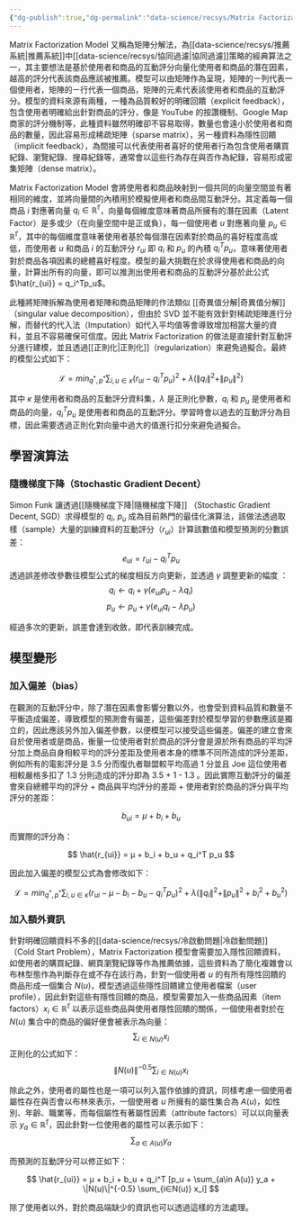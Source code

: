 ```yaml
---
{"dg-publish":true,"dg-permalink":"data-science/recsys/Matrix Factorization Model","permalink":"/data-science/recsys/Matrix Factorization Model/"}
---
```



Matrix Factorization Model 又稱為矩陣分解法，為[[data-science/recsys/推薦系統\|推薦系統]]中[[data-science/recsys/協同過濾\|協同過濾]]策略的經典算法之一，其主要想法是基於使用者和商品的互動評分向量化使用者和商品的潛在因素，越高的評分代表該商品應該被推薦。模型可以由矩陣作為呈現，矩陣的ㄧ列代表一個使用者，矩陣的ㄧ行代表一個商品，矩陣的元素代表該使用者和商品的互動評分。模型的資料來源有兩種，一種為品質較好的明確回饋（explicit feedback），包含使用者明確給出針對商品的評分，像是 YouTube 的按讚機制、Google Map 商家的評分機制等，此種資料雖然明確卻不容易取得，數量也會遠小於使用者和商品的數量，因此容易形成稀疏矩陣（sparse matrix），另一種資料為隱性回饋（implicit feedback），為間接可以代表使用者喜好的使用者行為包含使用者購買紀錄、瀏覽紀錄、搜尋紀錄等，通常會以這些行為存在與否作為紀錄，容易形成密集矩陣（dense matrix）。

Matrix Factorization Model 會將使用者和商品映射到一個共同的向量空間並有著相同的維度，並將向量間的內積用於模擬使用者和商品間互動評分。其定義每一個商品 $i$ 對應著向量 $q_i ∈ \mathbb{R^f}$，向量每個維度意味著商品所擁有的潛在因素（Latent Factor）是多或少（在向量空間中是正或負），每一個使用者 $u$ 對應著向量 $p_u ∈ \mathbb{R^f}$，其中的每個維度意味著使用者基於每個潛在因素對於商品的喜好程度高或低，而使用者 $u$ 和商品 $i$ 的互動評分 $r_{ui}$ 即 $q_i$ 和 $p_u$ 的內積 $q_i^T p_u$，意味著使用者對於商品各項因素的總體喜好程度。模型的最大挑戰在於求得使用者和商品的向量，計算出所有的向量，即可以推測出使用者和商品的互動評分基於此公式 $\hat{r_{ui}} = q_i^Tp_u$。

此種將矩陣拆解為使用者矩陣和商品矩陣的作法類似 [[奇異值分解\|奇異值分解]]（singular value decomposition），但由於 SVD 並不能有效針對稀疏矩陣進行分解，而替代的代入法（Imputation）如代入平均值等會導致增加相當大量的資料，並且不容易確保可信度。因此 Matrix Factorization 的做法是直接針對互動評分進行建模，並且透過[[正則化\|正則化]]（regularization）來避免過擬合。最終的模型公式如下：

$$
\mathcal{L} = min_{q^*, p^*} \sum_{i, u ∈ \kappa} (r_{ui} - q_i^T p_u)^2 + \lambda (\|{q_i}\|^2 + \|{p_u}\|^2)
$$

其中 $\kappa$ 是使用者和商品的互動評分資料集，$\lambda$ 是正則化參數，$q_i$ 和 $p_u$ 是使用者和商品的向量，$q_i^T p_u$ 是使用者和商品的互動評分。學習時會以過去的互動評分為目標，因此需要透過正則化對向量中過大的值進行扣分來避免過擬合。

## 學習演算法

### 隨機梯度下降（Stochastic Gradient Decent）

Simon Funk 讓透過[[隨機梯度下降\|隨機梯度下降]] （Stochastic Gradient Decent, SGD）求得模型的 $q_i$, $p_u$ 成為目前熱門的最佳化演算法，該做法透過取樣（sample）大量的訓練資料的互動評分（$r_{ui}$）計算該數值和模型預測的分數誤差：
$$
e_{ui} = r_{ui}-q_i^T p_u
$$
透過誤差修改參數往模型公式的梯度相反方向更新，並透過 $\gamma$ 調整更新的幅度 ：
$$
q_i \leftarrow q_i + \gamma (e_{ui} p_u - \lambda q_i)
$$
$$
p_u \leftarrow p_u + \gamma (e_{ui} q_i - \lambda p_u)
$$

經過多次的更新，誤差會達到收斂，即代表訓練完成。

## 模型變形

### 加入偏差（bias）

在觀測的互動評分中，除了潛在因素會影響分數以外，也會受到資料品質和數量不平衡造成偏差，導致模型的預測會有偏差，這些偏差對於模型學習的參數應該是獨立的，因此應該另外加入偏差參數，以便模型可以接受這些偏差。偏差的建立會來自於使用者或是商品，衡量一位使用者對於商品的評分會是源於所有商品的平均評分加上商品自身相較平均的評分差距及使用者本身的標準不同所造成的評分差距，例如所有的電影評分是 3.5 分而復仇者聯盟較平均高過 1 分並且 Joe 這位使用者相較嚴格多扣了 1.3 分則造成的評分即為 3.5 + 1 - 1.3 。因此實際互動評分的偏差會來自總體平均的評分 + 商品與平均評分的差距 + 使用者對於商品的評分與平均評分的差距：

$$
b_{ui} = μ + b_i + b_u
$$

而實際的評分為：

$$
\hat{r_{ui}} = μ + b_i + b_u + q_i^T p_u
$$

因此加入偏差的模型公式為會修改如下：

$$
\mathcal{L} = min_{q^*, p^*} \sum_{i, u ∈ \kappa} (r_{ui} - μ - b_i - b_u - q_i^T p_u)^2 + \lambda (\|q_i\|^2 + \|p_u\|^2 + b_i^2 + b_u^2)
$$

### 加入額外資訊

針對明確回饋資料不多的[[data-science/recsys/冷啟動問題\|冷啟動問題]]（Cold Start Problem），Matrix Factorization 模型會需要加入隱性回饋資料，如使用者的購買紀錄、網頁瀏覽紀錄等作為推薦依據，這些資料為了簡化複雜會以布林型態作為判斷存在或不存在該行為，針對一個使用者 $u$ 的有所有隱性回饋的商品形成一個集合 $N(u)$，模型透過這些隱性回饋建立使用者檔案（user profile），因此針對這些有隱性回饋的商品，模型需要加入一些商品因素（item factors）$x_i ∈ \mathbb{R^f}$ 以表示這些商品與使用者隱性回饋的關係，一個使用者對於在 $N(u)$ 集合中的商品的偏好便會被表示為向量：
$$
\sum_{i∈N(u)} x_i
$$
正則化的公式如下：
$$
\|N(u)\|^{-0.5} \sum_{i∈N(u)} x_i
$$

除此之外，使用者的屬性也是一項可以列入當作依據的資訊，同樣考慮一個使用者屬性存在與否會以布林來表示，一個使用者 $u$ 所擁有的屬性集合為 $A(u)$，如性別、年齡、職業等，而每個屬性有著屬性因素（attribute factors）可以以向量表示 $y_a ∈ \mathbb{R^f}$，因此針對一位使用者的屬性可以表示如下：
$$
\sum_{a\in A(u)} y_a
$$

而預測的互動評分可以修正如下：

$$
\hat{r_{ui}} = μ + b_i + b_u + q_i^T [p_u + \sum_{a\in A(u)} y_a + \|N(u)\|^{-0.5} \sum_{i∈N(u)} x_i]
$$

除了使用者以外，對於商品端缺少的資訊也可以透過這樣的方法處理。
